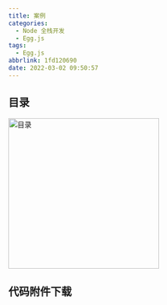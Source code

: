 ```yaml
---
title: 案例
categories:
  - Node 全栈开发
  - Egg.js
tags:
  - Egg.js
abbrlink: 1fd120690
date: 2022-03-02 09:50:57
---
```


## 目录
<img src="目录.jpg" width="300px" height="auto" class="custom-img" title="目录"/>

## <a class="attachment" name="realworld-express.zip">代码附件下载</a>
